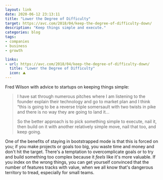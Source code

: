 ```yaml
---
layout: link
date: 2020-06-12 23:13:11
title: "Lower the Degree of Difficulty"
target: https://avc.com/2018/04/keep-the-degree-of-difficulty-down/
description: "Keep things simple and execute."
categories: blog
tags:
- companies
- business
- growth

links:
- url: https://avc.com/2018/04/keep-the-degree-of-difficulty-down/
  title: "Lower the Degree of Difficulty"
  icon: ⛰
---
```


Fred Wilson with advice to startups on keeping things simple:

> I have sat through numerous pitches where I am listening to the founder explain their technology and go to market plan and I think “this is going to be a reverse triple somersault with two twists in pike and there is no way they are going to land it...
>
> So the better approach is to pick something simple to execute, nail it, then build on it with another relatively simple move, nail that too, and keep going.

One of the benefits of staying in bootstrapped mode is that this is forced on you; if you make projects or goals too big, you waste time and money and don't hit the target. There's a temptation to overcomplicate goals or to try and build something too complex because it _feels_ like it's more valuable. If you index on the wrong things, you can get yourself convinced that the number of features tracks with value, when we all know that's dangerous territory to tread, especially for small teams.
